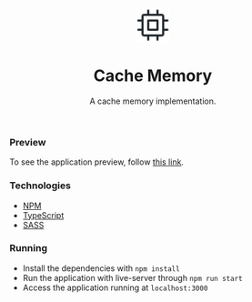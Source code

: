 <br/>

<div align="center">
    <img src="doc/cpu.svg" width="60" height="60" />
    <h1>Cache Memory</h1>
    <p>A cache memory implementation.</p>
</div>

<br/>

### Preview

To see the application preview, follow [this link](https://github.com/joziasmartini/cache-memory/blob/main/doc/preview.png).

### Technologies

- [NPM](https://www.npmjs.com/)
- [TypeScript](https://www.typescriptlang.org/)
- [SASS](https://sass-lang.com/)

### Running

- Install the dependencies with `npm install`
- Run the application with live-server through `npm run start`
- Access the application running at `localhost:3000`
